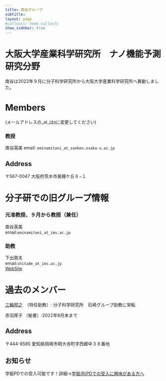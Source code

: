 ```yaml
---
title: 南谷グループ
subtitle: 
layout: page
#callouts: home_callouts
show_sidebar: true
---
```


# 大阪大学産業科学研究所　ナノ機能予測研究分野
南谷は2022年９月に分子科学研究所から大阪大学産業科学研究所へ異動しました。

# Members
(メールアドレスの_at_は`@`に変更してください)  
### 教授
南谷英美 
email:  `eminamitani_at_sanken.osaka-u.ac.jp`

## Address
〒567-0047	大阪府茨木市美穂ケ丘８−１

# 分子研での旧グループ情報
### 元准教授、９月から教授（兼任）
南谷英美   
email:`eminamitani_at_ims.ac.jp`

### 助教
下出敦夫   
email:`shitade_at_ims.ac.jp`  
[WebSite](https://sites.google.com/view/shitade/)


# 過去のメンバー
[三輪邦之](https://sites.google.com/site/kmiwahome)　（特任助教）: 分子科学研究所　石崎グループ助教に栄転 

赤羽厚子 （秘書）:2022年8月末まで 

## Address
〒444-8585	愛知県岡崎市明大寺町字西郷中３８番地

## お知らせ
学振PDでの受入可能です！詳細→[学振(R)PDでの受入に興味がある方へ](/page-1.md/)


